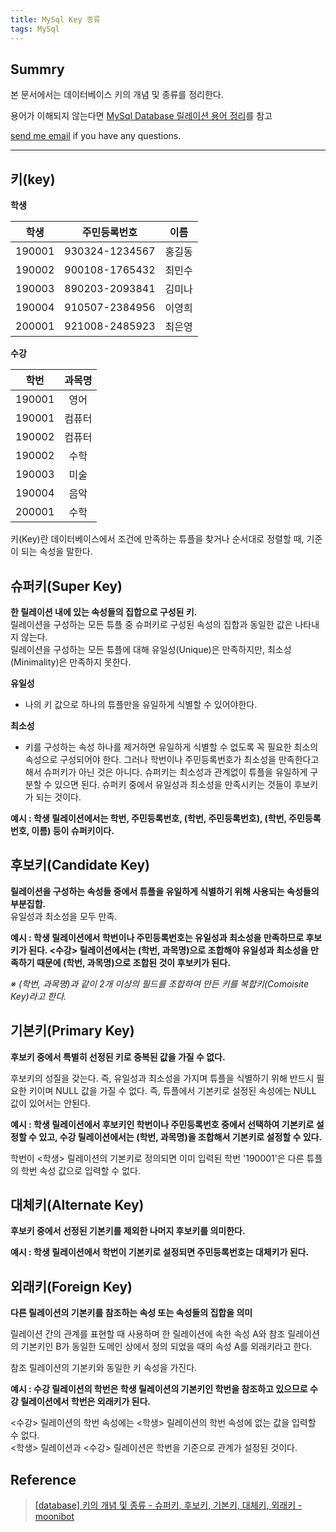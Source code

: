 ```yaml
---
title: MySql Key 종류
tags: MySql
---
```


## Summry  

본 문서에서는 데이터베이스 키의 개념 및 종류를 정리한다.    

용어가 이해되지 않는다면 [MySql Database 릴레이션 용어 정리]()를 참고

[send me email](mailto:jewel7492@gmail.com) if you have any questions.

<!--more-->

---

## 키(key)

**학생**  

|학생|주민등록번호|이름|
|:--:|:--------:|:--:|
|190001|930324-1234567|홍길동|
|190002|900108-1765432|최민수|
|190003|890203-2093841|김미나|
|190004|910507-2384956|이영희|
|200001|921008-2485923|최은영|

**수강**  

|학번|과목명|
|:--:|:---:|
|190001|영어|
|190001|컴퓨터|
|190002|컴퓨터|
|190002|수학|
|190003|미술|
|190004|음악|
|200001|수학|

키(Key)란 데이터베이스에서 조건에 만족하는 튜플을 찾거나 순서대로 정렬할 때, 기준이 되는 속성을 말한다.

## 슈퍼키(Super Key)

**한 릴레이션 내에 있는 속성들의 집합으로 구성된 키.**  
릴레이션을 구성하는 모든 튜플 중 슈퍼키로 구성된 속성의 집합과 동일한 값은 나타내지 않는다.  
릴레이션을 구성하는 모든 튜플에 대해 유일성(Unique)은 만족하지만, 최소성(Minimality)은 만족하지 못한다.  

**유일성**  
* 나의 키 값으로 하나의 튜플만을 유일하게 식별할 수 있어야한다.  

**최소성**  
* 키를 구성하는 속성 하나를 제거하면 유일하게 식별할 수 없도록 꼭 필요한 최소의 속성으로 구성되어야 한다. 그러나 학번이나 주민등록번호가 최소성을 만족한다고 해서 슈퍼키가 아닌 것은 아니다. 슈퍼키는 최소성과 관계없이 튜플을 유일하게 구분할 수 있으면 된다. 슈퍼키 중에서 유일성과 최소성을 만족시키는 것들이 후보키가 되는 것이다.

**예시 : 학생 릴레이션에서는 학번, 주민등록번호, (학번, 주민등록번호), (학번, 주민등록번호, 이름) 등이 슈퍼키이다.**

## 후보키(Candidate Key)

**릴레이션을 구성하는 속성들 중에서 튜플을 유일하게 식별하기 위해 사용되는 속성들의 부분집합.**  
유일성과 최소성을 모두 만족.  

**예시 : 학생 릴레이션에서 학번이나 주민등록번호는 유일성과 최소성을 만족하므로 후보키가 된다. <수강> 릴레이션에서는 (학번, 과목명)으로 조합해야 유일성과 최소성을 만족하기 때문에 (학번, 과목명)으로 조합된 것이 후보키가 된다.**

*※ (학번, 과목명)과 같이 2개 이상의 필드를 조합하여 만든 키를 복합키(Comoisite Key)라고 한다.*  

## 기본키(Primary Key)

**후보키 중에서 특별히 선정된 키로 중복된 값을 가질 수 없다.**  

후보키의 성질을 갖는다. 즉, 유일성과 최소성을 가지며 튜플을 식별하기 위해 반드시 필요한 키이며 NULL 값을 가질 수 없다. 즉, 튜플에서 기본키로 설정된 속성에는 NULL 값이 있어서는 안된다.

**예시 : 학생 릴레이션에서 후보키인 학번이나 주민등록번호 중에서 선택하여 기본키로 설정할 수 있고, 수강 릴레이션에서는 (학번, 과목명)을 조합해서 기본키로 설정할 수 있다.**  

학번이 <학생> 릴레이션의 기본키로 정의되면 이미 입력된 학번 '190001'은 다른 튜플의 학번 속성 값으로 입력할 수 없다.  

## 대체키(Alternate Key)

**후보키 중에서 선정된 기본키를 제외한 나머지 후보키를 의미한다.**  

**예시 : 학생 릴레이션에서 학번이 기본키로 설정되면 주민등록번호는 대체키가 된다.**  

## 외래키(Foreign Key)

**다른 릴레이션의 기본키를 참조하는 속성 또는 속성들의 집합을 의미**  

릴레이션 간의 관계를 표현할 때 사용하며 한 릴레이션에 속한 속성 A와 참조 릴레이션의 기본키인 B가 동일한 도메인 상에서 정의 되었을 때의 속성 A를 외래키라고 한다.  

참조 릴레이션의 기본키와 동일한 키 속성을 가진다.  

**예시 : 수강 릴레이션의 학번은 학생 릴레이션의 기본키인 학번을 참조하고 있으므로 수강 릴레이션에서 학번은 외래키가 된다.**  

<수강> 릴레이션의 학번 속성에는 <학생> 릴레이션의 학번 속성에 없는 값을 입력할 수 없다.  
<학생> 릴레이션과 <수강> 릴레이션은 학번을 기준으로 관계가 설정된 것이다.  

## Reference

> [[database] 키의 개념 및 종류 - 슈퍼키, 후보키, 기본키, 대체키, 외래키 - moonibot](https://moonibot.tistory.com/61)   